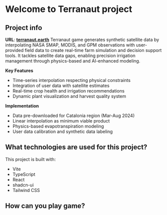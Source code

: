 # Welcome to Terranaut project

## Project info

**URL**: **[terranaut.earth](https://terranaut.earth/)**
Terranaut game generates synthetic satellite data by interpolating NASA SMAP, MODIS, and GPM observations with user-provided field data to create real-time farm simulation and decision support tools. It tackles satellite data gaps, enabling precision irrigation management through physics-based and AI-enhanced modeling.

**Key Features**
- Time-series interpolation respecting physical constraints
- Integration of user data with satellite estimates
- Real-time crop health and irrigation recommendations
- Dynamic plant visualization and harvest quality system

**Implementation**
- Data pre-downloaded for Catalonia region (Mar-Aug 2024)
- Linear interpolation as minimum viable product
- Physics-based evapotranspiration modeling
- User data calibration and synthetic data labeling

## What technologies are used for this project?

This project is built with:

- Vite
- TypeScript
- React
- shadcn-ui
- Tailwind CSS

## How can you play game?

